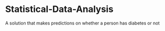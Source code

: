 # Statistical-Data-Analysis
A solution that makes predictions on whether a person has diabetes or not
